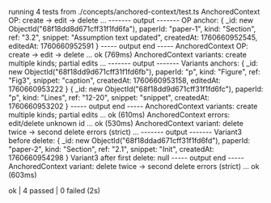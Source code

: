running 4 tests from ./concepts/anchored-context/test.ts
AnchoredContext OP: create -> edit -> delete ...
------- output -------
OP anchor: {
  _id: new ObjectId("68f18dd8d671cff31f1fd6fa"),
  paperId: "paper-1",
  kind: "Section",
  ref: "3.2",
  snippet: "Assumption text updated",
  createdAt: 1760660952545,
  editedAt: 1760660952591
}
----- output end -----
AnchoredContext OP: create -> edit -> delete ... ok (769ms)
AnchoredContext variants: create multiple kinds; partial edits ...
------- output -------
Variants anchors: {
  _id: new ObjectId("68f18dd9d671cff31f1fd6fb"),
  paperId: "p",
  kind: "Figure",
  ref: "Fig3",
  snippet: "caption",
  createdAt: 1760660953158,
  editedAt: 1760660953222
} {
  _id: new ObjectId("68f18dd9d671cff31f1fd6fc"),
  paperId: "p",
  kind: "Lines",
  ref: "12-20",
  snippet: "snippet",
  createdAt: 1760660953202
}
----- output end -----
AnchoredContext variants: create multiple kinds; partial edits ... ok (610ms)
AnchoredContext errors: edit/delete unknown id ... ok (530ms)
AnchoredContext variant: delete twice -> second delete errors (strict) ...
------- output -------
Variant3 before delete: {
  _id: new ObjectId("68f18ddad671cff31f1fd6fd"),
  paperId: "paper-2",
  kind: "Section",
  ref: "2.1",
  snippet: "Init",
  createdAt: 1760660954298
}
Variant3 after first delete: null
----- output end -----
AnchoredContext variant: delete twice -> second delete errors (strict) ... ok (603ms)

ok | 4 passed | 0 failed (2s)

